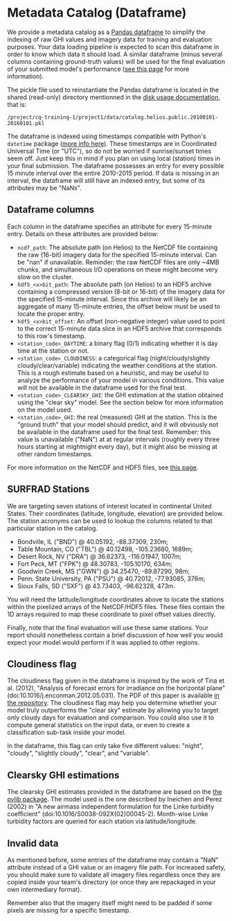 # Metadata Catalog (Dataframe)

We provide a metadata catalog as a [Pandas dataframe](https://pandas.pydata.org/pandas-docs/stable/reference/api/pandas.DataFrame.html)
to simplify the indexing of raw GHI values and imagery data for training and evaluation purposes. Your
data loading pipeline is expected to scan this dataframe in order to know which data it should load.
A similar dataframe (minus several columns containing ground-truth values) will be used for the final
evaluation of your submitted model's performance ([see this page](evaluation.md) for more information).

The pickle file used to reinstantiate the Pandas dataframe is located in the shared (read-only) directory
mentionned in the [disk usage documentation](../../disk-usage.md), that is:
```
/project/cq-training-1/project1/data/catalog.helios.public.20100101-20160101.pkl
```

The dataframe is indexed using timestamps compatible with Python's ``datetime`` package ([more
info here](https://docs.python.org/3/library/datetime.html)). These timestamps are in Coordinated
Universal Time (or "UTC"), so do not be worried if sunrise/sunset times seem off. Just keep
this in mind if you plan on using local (station) times in your final submission. The dataframe possesses
an entry for every possible 15 minute interval over the entire 2010-2015 period. If data is missing in an
interval, the dataframe will still have an indexed entry, but some of its attributes may be "NaNs".

## Dataframe columns

Each column in the dataframe specifies an attribute for every 15-minute entry. Details on these attributes
are provided below:

 - ``ncdf_path``: The absolute path (on Helios) to the NetCDF file containing the raw (16-bit) imagery data
   for the specified 15-minute interval. Can be "nan" if unavailable. Reminder: the raw NetCDF files are
   only ~4MB chunks, and simultaneous I/O operations on these might become very slow on the cluster.
 - ``hdf5_<x>bit_path``: The absolute path (on Helios) to an HDF5 archive containing a compressed version
   (8-bit or 16-bit) of the imagery data for the specified 15-minute interval. Since this archive will likely
   be an aggregate of many 15-minute entries, the offset below must be used to locate the proper entry.
 - ``hdf5_<x>bit_offset``: An offset (non-negative integer) value used to point to the correct 15-minute
   data slice in an HDF5 archive that corresponds to this row's timestamp.
 - ``<station_code>_DAYTIME``: a binary flag (0/1) indicating whether it is day time at the station or not.
 - ``<station_code>_CLOUDINESS``: a categorical flag (night/cloudy/slightly cloudy/clear/variable) indicating
   the weather conditions at the station. This is a rough estimate based on a heuristic, and may be useful
   to analyze the performance of your model in various conditions. This value will not be available in the
   dataframe used for the final test.
 - ``<station_code>_CLEARSKY_GHI``: the GHI estimation at the station obtained using the "clear sky" model.
   See the section below for more information on the model used.
 - ``<station_code>_GHI``: the real (measured) GHI at the station. This is the "ground truth" that your
   model should predict, and it will obviously not be available in the dataframe used for the final test.
   Remember: this value is unavailable ("NaN") at at regular intervals (roughly every three hours starting
   at mightnight every day), but it might also be missing at other random timestamps.

For more information on the NetCDF and HDF5 files, see [this page](datasources.md).

## SURFRAD Stations

We are targeting seven stations of interest located in continental United States. Their coordinates
(latitude, longitude, elevation) are provided below. The station acronyms can be used to lookup the
columns related to that particular station in the catalog.

 - Bondville, IL ("BND") @ 40.05192, -88.37309, 230m;
 - Table Mountain, CO ("TBL") @ 40.12498, -105.23680, 1689m;
 - Desert Rock, NV ("DRA") @ 36.62373, -116.01947, 1007m;
 - Fort Peck, MT ("FPK") @ 48.30783, -105.10170, 634m;
 - Goodwin Creek, MS ("GWN") @ 34.25470, -89.87290, 98m;
 - Penn. State University, PA ("PSU") @ 40.72012, -77.93085, 376m;
 - Sioux Falls, SD ("SXF") @ 43.73403, -96.62328, 473m.

You will need the latitude/longitude coordinates above to locate the stations within the pixelized
arrays of the NetCDF/HDF5 files. These files contain the 1D arrays required to map these coordinate to
pixel offset values directly.

Finally, note that the final evaluation will use these same stations. Your report should nonetheless contain
a brief discussion of how well you would expect your model would perform if it was applied to other regions.

## Cloudiness flag

The cloudiness flag given in the dataframe is inspired by the work of Tina et al. (2012), "Analysis of
forecast errors for irradiance on the horizontal plane" (doi:10.1016/j.enconman.2012.05.031). The PDF of this
paper is available [in the repository](tina2012.pdf). The cloudiness flag may help you determine whether
your model truly outperforms the "clear sky" estimate by allowing you to target only cloudy days for
evaluation and comparison. You could also use it to compute general statistics on the input data, or even to
create a classification sub-task inside your model.

In the dataframe, this flag can only take five different values: "night", "cloudy", "slightly cloudy", "clear",
and "variable".

## Clearsky GHI estimations

The clearsky GHI estimates provided in the dataframe are based on the [the pvlib package](https://pvlib-python.readthedocs.io/en/stable/clearsky.html).
The model used is the one described by Ineichen and Perez (2002) in "A new airmass independent formulation for
the Linke turbidity coefficient" (doi:10.1016/S0038-092X(02)00045-2). Month-wise Linke turbidity factors are
queried for each station via latitude/longitude.

## Invalid data

As mentioned before, some entries of the dataframe may contain a "NaN" attribute instead of a GHI value or
an imagery file path. For increased safety, you should make sure to validate all imagery files regardless once
they are copied inside your team's directory (or once they are repackaged in your own intermediary format).

Remember also that the imagery itself might need to be padded if some pixels are missing for a specific timestamp.
